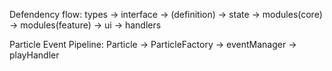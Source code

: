 Defendency flow:
types -> interface -> (definition) -> state -> modules(core) -> modules(feature) -> ui -> handlers

Particle Event Pipeline:
Particle -> ParticleFactory -> eventManager -> playHandler
